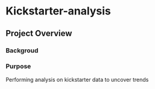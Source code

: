 # Kickstarter-analysis
## Project Overview
### Backgroud
### Purpose
Performing analysis on kickstarter data to uncover trends
